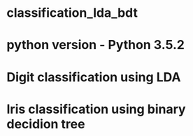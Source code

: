 # classification_lda_bdt
# python version - Python 3.5.2
# Digit classification using LDA 
# Iris classification using binary decidion tree
